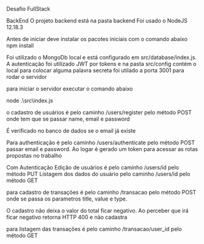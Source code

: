 Desafio FullStack

BackEnd
O projeto backend está na pasta backend
Foi usado o NodeJS 12.18.3

Antes de iniciar deve instalar os pacotes iniciais com o comando abaixo
npm install

Foi utilizado o MongoDb local e está configurado em src/database/index.js. 
A autenticação foi utilizado JWT por tokens e na pasta src/config contém o local para colocar alguma palavra secreta
foi utilado a porta 3001 para rodar o servidor

para iniciar o servidor executar o comando abaixo

node .\src\index.js

o cadastro de usuários é pelo caminho /users/register pelo método POST
onde tem que se passar 
name, email e password

É verificado no banco de dados se o email já existe

Para authenticação é pelo caminho /users/authenticate pelo método POST
passar email e password. Ao logar é gerado um token para acessar as rotas propostas no trabalho

Com Autenticação
Edição de usuários é pelo caminho /users/id pelo método PUT
Listagem dos dados do usuário pelo caminho /users/id pelo método GET

para cadastro de transações  é pelo caminho /transacao pelo método POST
onde se passa os parametros 
title, value e type. 

O cadastro não deixa o valor do total ficar negativo. Ao perceber que irá ficar negativo retorna HTTP 400 e não cadastra

para listagem das transações é pelo caminho /transacao/user_id pelo método GET




